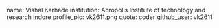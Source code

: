 name: Vishal Karhade
institution: Acropolis Institute of technology and research indore
profile_pic: vk2611.png
quote: coder
github_user: vk2611
